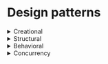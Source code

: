 # Design patterns

<details>
<summary>Creational</summary>
<p>

### Factory method

<details>
<summary>Method for creating product objects without specifying their concrete classes.</summary>
<p>

![](factoryMethod.png)

<details>
<summary>Java like</summary>
<p>

```java
// code
interface Button {
    fun render()
    fun onClick()
}

abstract class Dialog {
    fun render() {
        val someButton = createButton()
        someButton.render()
    }

    abstract fun createButton(): Button // Factory method
}

class LinuxButton : Button {
    override fun render() = print("I am OkButton")
    override fun onClick() = TODO("not implemented")
}

class WindowButton : Button {
    override fun render() = print("I am Cancel button")
    override fun onClick() = TODO("not implemented")
}


class LinuxDialog : Dialog() { //concrete factory
    override fun createButton() = LinuxButton()
}


class WindowDialog : Dialog() {
    override fun createButton() = WindowButton()
}

//client
fun main() {
    val dialog: Dialog
    when (os) {
       "Window" -> dialog = WindowDialog()
       "Linux"  -> dialog = LinuxDialog()
    }
dialog.render()
}
```

</p>
</details>

<details>
<summary>Companion object</summary>
<p>

```java
enum class Genre {
    SCIENCE, LITERATURE
}

interface Book {
    fun getInfo(): String
    fun order(): String
    fun rate(): String
}


class BookFactory {
    companion object {
        fun createBook(genre: Genre): Book = when (genre) {
            Genre.SCIENCE -> object: Book {
                override fun getInfo() = "science"
                override fun order() = "123"
                override fun rate() = "M"
            }
            Genre.LITERATURE -> object: Book {
                override fun getInfo(): String = "literature"
                override fun order(): String = "321"
                override fun rate(): String = "A"
            }
        }
    }
}

// client
fun main() {
    val book = BookFactory.createBook(Genre.SCIENCE)
    book.getInfo()
}
```

</p>
</details>

<details>
<summary>Factory method by interface delegation</summary>
<p>

![](factoryMethod-1.png)

```java

interface Dependency<T> {
    var mocked: T?
    fun get(): T
    fun lazyGet(): Lazy<T> = lazy { get() }
}

class Provider<T>(val init: ()->T): Dependency<T> {
    var original: T? = null
    override var mocked: T? = null

    override fun get(): T = mocked ?: original ?: init()
        .apply { original = this }
}

interface UserRepository {
    fun getUser(): User

    companion object: Dependency<UserRepository> by Provider({ UserRepositoryImpl() })
}

class UserRepositoryImpl : UserRepository {
    override fun getUser(): User = User("Aaron")
}

class User(var name: String)

fun main() {
    val userRepository = UserRepository.get()
    val lazyUser = UserRepository.lazyGet()

    println( userRepository.getUser().name )
    println( lazyUser.isInitialized() )

    UserRepository.mocked = object : UserRepository {
        override fun getUser(): User = User("mock")
    }
    println( UserRepository.mocked?.getUser()?.name )
}

```

</p>
</details>

</p>
</details>

### Abstract Factory

<details>
<summary>Factory of factories. Needed to obtain product families.</summary>
<p>

![](abstract-factory.png)

|         |Windows    |Mac        |
|---------|-----------|-----------|
|Button   |WinButton  |MacButton  |
|Checkbox |WinCheckbox|MacCheckbox|

</p>
</details>

<details>
<summary>Code</summary>
<p>

```java
interface Button {
    fun paint()
}

class MacButton: Button {
    override fun paint() = print("Mac style button")
}

class WinButton: Button {
    override fun paint() = print("Window style button")
}

interface Checkbox {
    fun paint()
}

class MacChecbox: Checkbox {
    override fun paint() = print("Mac style checkbox")
}

class WinCheckbox: Checkbox {
    override fun paint() = print("Windows style checkbox")
}

interface GuiFactory {
    fun createButton(): Button
    fun createCheckbox(): Checkbox
}

class MacFactory: GuiFactory {
    override fun createButton(): Button = MacButton()
    override fun createCheckbox(): Checkbox = MacChecbox()
}

class WinFactory: GuiFactory {
    override fun createButton(): Button = WinButton()
    override fun createCheckbox(): Checkbox = WinCheckbox()
}

fun main() {
    val config = "WIN"

    val factory: GuiFactory = when (config) {
        "WIN" -> WinFactory()
        "MAC" -> MacFactory()
        else -> throw RuntimeException()
    }

    factory.apply {
        createButton().paint()
        createCheckbox().paint()
    }
}
```

  </p>		
</details>

### Builder
<details>
	<summary>Construct complex objects step by step</summary>		
  <p>

```java
class BankAccount(
    private val accountNumber: Double?,
    private val owner: String?,
    private val branch: String?,
    private val balance: Double?,
    private val interestRate: Double?
) {
    data class Builder(
        private var accountNumber: Double? = null,
        private var owner: String? = null,
        private var branch: String? = null,
        private var balance: Double? = null,
        private var interestRate: Double? = null
    ) {
        fun accountNumber(accountNumber: Double) = apply { this.accountNumber = accountNumber }
        fun owner(owner: String) = apply { this.owner = owner }
        fun branch(branch: String) = apply { this.branch = branch }
        fun balance(balance: Double) = apply { this.balance = balance }
        fun interestRate(interestRate: Double) = apply { this.interestRate = interestRate }
        fun build() = KotlinBankAccount(accountNumber, owner, branch, balance, interestRate)
    }
}

fun main() {
    val bankAccount = BankAccount.Builder()
        .accountNumber(12.0)
        .balance(200.0)
        .branch("develop")
        .build()
}

```

  </p>
</details>

### Prototype
<details>
	<summary>Copy existing objects without making your code dependent on their classes</summary>
  <p>

```java
abstract class Shape(
    private var Y: Int? = null,
    private var X: Int? = null,
    private var color: String? = null
) {
    constructor(source: Shape) : this(source.X, source.Y, source.color)
    abstract fun clone(): Shape
}

class Rectangle : Shape {
    var width: Int?
    var height: Int?

    constructor(width: Int? = null, height: Int? = null) : super() {
        this.width = width
        this.height = height
    }

    constructor(source: Rectangle) : super(source) {
        this.width = source.width
        this.height = source.height
    }

    override fun clone(): Shape = Rectangle(this)
}

fun main() {
    val rectangle = Rectangle()
    rectangle.width = 10
    rectangle.height = 20

    val shapes = mutableListOf(rectangle, rectangle.clone(), rectangle.clone())

    shapes.forEach{ println(it) }
}
```

  </p>		
</details>

</p>		
</details>

<details>
<summary>Structural</summary>
<p>

### Adapter
<details>
	<summary>Allows objects with incompatible interfaces to collaborate</summary>
<p>

The adapter implements the interface of one object and wraps the other one.

![](structure-object-adapter.png)

```java
open class CelsiusTemperature(
    override var temperature: Double
): Temperature

class FahrenheitTemperature(
    override var temperature: Double
): Temperature

class FahrenheitAdapter(
    private val celsiusTemperature: CelsiusTemperature
) {
    fun convertToFahrenheitTemperature(): FahrenheitTemperature = FahrenheitTemperature(
        ((BigDecimal.valueOf(celsiusTemperature.temperature)
            .setScale(2) * BigDecimal(9) / BigDecimal(5)) + BigDecimal(32))
            .toDouble()
    )
}
```

</p>  	
</details>

### Bridge
<details>
	<summary>Split related classes into separate independent hierarchies</summary>

Abstraction - high order layer, delegate the work to implementation layer.

The abstraction object controls the appearance of the app, delegating the actual work to the linked implementation object. Different implementations are interchangeable as long as they follow a common interface, enabling the same GUI to work under Windows and Linux.

![](structure-en-2x.png)

```java
// Implementation layer
interface Device {
    var isEnabled: Boolean
    var volume: Int
}

class Tv(override var isEnabled: Boolean = false, override var volume: Int = 0) : Device
class Radio(override var isEnabled: Boolean = true, override var volume: Int = 10) : Device

// Abstraction layer
class Remote(val device: Device) {

    fun togglePower() {
        device.isEnabled = !device.isEnabled
    }

    fun volumeUp() = run { device.volume += 10 }
    fun volumeDown() = run { device.volume -= 10 }

}


fun main() {
    val tv = Tv()
    val radio = Radio()

    val remote = Remote(tv) // this is Bridge (aggregation over inheritance)
    remote.togglePower()

    print("${tv.isEnabled} ${tv.volume}")
}
```

</details>

##### Composite
<details>
	<summary>code</summary>		
</details>

##### Decorator
<details>
	<summary>code</summary>		
</details>

##### Facade
<details>
	<summary>code</summary>		
</details>

##### Flyweight
<details>
	<summary>code</summary>		
</details>

##### Proxy
<details>
	<summary>code</summary>		
</details>

</p>		
</details>

<details>
<summary>Behavioral</summary>
<p>

#####	Chain of Responsibility
<details>
	<summary>code</summary>		
</details>

##### Command
<details>
	<summary>code</summary>		
</details>

##### Iterator
<details>
	<summary>code</summary>		
</details>

##### Mediator
<details>
	<summary>code</summary>		
</details>

##### Memento
<details>
	<summary>code</summary>		
</details>

##### Observer
<details>
	<summary>code</summary>		
</details>

##### State
<details>
	<summary>code</summary>		
</details>

##### Strategy
<details>
	<summary>code</summary>		
</details>

##### Template Method
<details>
	<summary>code</summary>		
</details>

##### Visitor
<details>
	<summary>code</summary>		
</details>

</p>		
</details>

<details>
<summary>Concurrency</summary>
<p>

## Concurrency
##### Double-checked locking
##### Monitor Object
##### Read write lock pattern
##### Scheduler pattern
##### Thread pool pattern

</p>		
</details>
